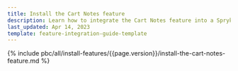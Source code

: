 ```yaml
---
title: Install the Cart Notes feature
description: Learn how to integrate the Cart Notes feature into a Spryker project.
last_updated: Apr 14, 2023
template: feature-integration-guide-template
---
```


{% include pbc/all/install-features/{{page.version}}/install-the-cart-notes-feature.md %} <!-- To edit, see /_includes/pbc/all/install-features/202400.0/install-the-cart-notes-feature.md -->

